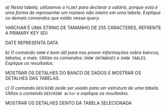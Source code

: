 *a) Nesta tabela, utilizamos o `FLOAT` para declarar o salário, porque esta é uma forma de representar um número não inteiro em uma tabela. Explique os demais comandos que estão nessa query.*

VARCHAR É UMA STRING DE TAMANHO DE 255 CARACTERES, REFRENTE A PRIMARY KEY (ID)

DATE REPRESENTA DATA 

*b) O comando `SHOW` é bem útil para nos prover informações sobre bancos, tabelas, e mais. Utilize os comandos: `SHOW DATABASES` e `SHOW TABLES`. Explique os resultados.*

MOSTRAR OS DETALHES DO BANCO DE DADOS E MOSTRAR OS DETALHES DAS TABELAS.

*c) O comando `DESCRIBE` pode ser usado para ver estrutura de uma tabela. Utilize o comando  `DESCRIBE Actor` e explique os resultados.*

MOSTRAR OS DETALHES DENTO DA TABELA SELECIONADA
